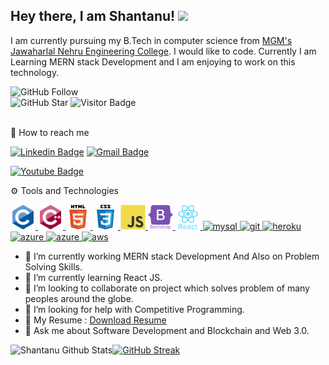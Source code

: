 ## Hey there, I am Shantanu! <img src="https://raw.githubusercontent.com/aemmadi/aemmadi/master/wave.gif" width="30px">

I am currently pursuing my B.Tech in computer science from [MGM's Jawaharlal Nehru Engineering College](https://www.jnec.org/). I would like to code. Currently I am Learning MERN stack Development and I am enjoying to work on this technology.

![GitHub Follow](https://img.shields.io/github/followers/shantanutakalkar.svg?style=social&label=Follow)    
![GitHub Star](https://img.shields.io/github/stars/shantanutakalkar?affiliations=OWNER%2CCOLLABORATOR&style=social&label=Star)
![Visitor Badge](https://visitor-badge.laobi.icu/badge?page_id=shantanutakalkar.shantanutakalkar)


<br/>
📩 How to reach me 
<br/>

[![Linkedin Badge](https://img.shields.io/badge/-shantanu-blue?style=flat-square&logo=Linkedin&logoColor=white&link=https://www.linkedin.com/in/shantanu-takalkar-1732b1184/)](https://www.linkedin.com/in/shantanu-takalkar-1732b1184/)
[![Gmail Badge](https://img.shields.io/badge/-Mail-c14438?style=flat-square&logo=Gmail&logoColor=white&link=mailto:shantanutakalkar@gmail.com)](mailto:shantanutakalkar@gmail.com)

[![Youtube Badge](https://img.shields.io/badge/-Shantanu_Takalkar-red?style=flat-square&logo=youtube&logoColor=white&link=https://www.youtube.com/channel/UCPT40HMv88JT6dqAuYMQSzg)](https://www.youtube.com/channel/UCPT40HMv88JT6dqAuYMQSzg)


⚙ Tools and Technologies

<p align="left"> </a> <a href="https://www.cprogramming.com/" target="_blank"> <img src="https://raw.githubusercontent.com/devicons/devicon/master/icons/c/c-original.svg" alt="c" width="40" height="40"/> </a> <a href="https://www.w3schools.com/cpp/" target="_blank"> <img src="https://raw.githubusercontent.com/devicons/devicon/master/icons/cplusplus/cplusplus-original.svg" alt="cplusplus" width="40" height="40"/> </a> <a href="https://www.w3.org/html/" target="_blank"> <img src="https://raw.githubusercontent.com/devicons/devicon/master/icons/html5/html5-original-wordmark.svg" alt="html5" width="40" height="40"/> </a><a href="https://www.w3schools.com/css/" target="_blank"> <img src="https://raw.githubusercontent.com/devicons/devicon/master/icons/css3/css3-original-wordmark.svg" alt="css3" width="40" height="40"/> </a><a href="https://developer.mozilla.org/en-US/docs/Web/JavaScript" target="_blank"> <img src="https://raw.githubusercontent.com/devicons/devicon/master/icons/javascript/javascript-original.svg" alt="javascript" width="40" height="40"/> </a><a href="https://getbootstrap.com" target="_blank"> <img src="https://raw.githubusercontent.com/devicons/devicon/master/icons/bootstrap/bootstrap-plain-wordmark.svg" alt="bootstrap" width="40" height="40"/> </a> <a href="https://reactjs.org/" target="_blank"> <img src="https://raw.githubusercontent.com/devicons/devicon/master/icons/react/react-original-wordmark.svg" alt="react" width="40" height="40"/> </a><a href="https://www.mysql.com/" target="_blank"> <img src="https://www.vectorlogo.zone/logos/mysql/mysql-official.svg" alt="mysql" width="40" height="40"/> </a></a><a href="https://git-scm.com/" target="_blank"> <img src="https://www.vectorlogo.zone/logos/git-scm/git-scm-icon.svg" alt="git" width="40" height="40"/> </a> <a href="https://heroku.com" target="_blank"> <img src="https://www.vectorlogo.zone/logos/heroku/heroku-icon.svg" alt="heroku" width="40" height="40"/> </a><a href="https://azure.microsoft.com/en-in/" target="_blank"> <img src="https://www.vectorlogo.zone/logos/microsoft_azure/microsoft_azure-icon.svg" alt="azure" width="40" height="40"/> </a><a href="https://jupyter.org/" target="_blank"> <img src="https://www.vectorlogo.zone/logos/jupyter/jupyter-icon.svg" alt="azure" width="40" height="40"/> </a><a href="https://code.visualstudio.com/" target="_blank"> <img src="https://www.vectorlogo.zone/logos/visualstudio_code/visualstudio_code-icon.svg" alt="aws" width="40" height="40"/> </a> </p>
<!-- ![Latex](https://img.shields.io/badge/-Latex-333333?style=flat&logo=latex) -->


- 🔭 I’m currently working MERN stack Development And Also on Problem Solving Skills.
- 🌱 I’m currently learning React JS.
- 👯 I’m looking to collaborate on project which solves problem of many peoples around the globe.
- 🤔 I’m looking for help with Competitive Programming.
- 📜 My Resume : [Download Resume](https://drive.google.com/file/d/17ZOB5e9uijFqYWX6m6Qf9KK1LuZhNFKQ/view?usp=sharing)
- 💬 Ask me about Software Development and Blockchain and Web 3.0.


<img align="left" alt="Shantanu Github Stats" src="https://github-readme-stats.vercel.app/api?username=shantanutakalkar&count_private=true&theme=tokyonight&include_all_commits=true&show_icons=true" />

[![GitHub Streak](https://github-readme-streak-stats.herokuapp.com/?user=shantanutakalkar)](https://github.com/DenverCoder1/github-readme-streak-stats)



<br />
